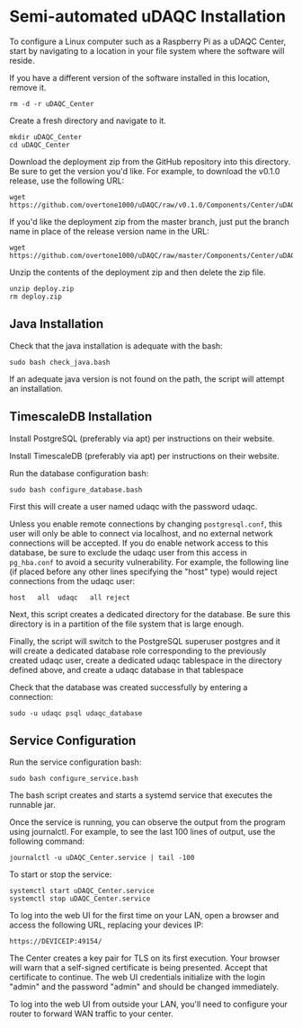 # Semi-automated uDAQC Installation

To configure a Linux computer such as a Raspberry Pi as a uDAQC Center, start by navigating to a location in your file system where the software will reside.

If you have a different version of the software installed in this location, remove it.
```
rm -d -r uDAQC_Center
```

Create a fresh directory and navigate to it.
```
mkdir uDAQC_Center
cd uDAQC_Center
```

Download the deployment zip from the GitHub repository into this directory. Be sure to get the version you'd like. For example, to download the v0.1.0 release, use the following URL:
```
wget https://github.com/overtone1000/uDAQC/raw/v0.1.0/Components/Center/uDAQC_Center/deploy/deploy.zip
```

If you'd like the deployment zip from the master branch, just put the branch name in place of the release version name in the URL:
```
wget https://github.com/overtone1000/uDAQC/raw/master/Components/Center/uDAQC_Center/deploy/deploy.zip
```

Unzip the contents of the deployment zip and then delete the zip file.
```
unzip deploy.zip
rm deploy.zip
```

## Java Installation
Check that the java installation is adequate with the bash:
```
sudo bash check_java.bash
```

If an adequate java version is not found on the path, the script will attempt an installation.

## TimescaleDB Installation
Install PostgreSQL (preferably via apt) per instructions on their website.

Install TimescaleDB (preferably via apt) per instructions on their website.

Run the database configuration bash:
```
sudo bash configure_database.bash
```

First this will create a user named udaqc with the password udaqc. 

Unless you enable remote connections by changing `postgresql.conf`, this user will only be able to connect via localhost, and no external network connections will be accepted. If you do enable network access to this database, be sure to exclude the udaqc user from this access in `pg_hba.conf` to avoid a security vulnerability. For example, the following line (if placed before any other lines specifying the "host" type) would reject connections from the udaqc user:
```
host   all  udaqc   all reject
```

Next, this script creates a dedicated directory for the database. Be sure this directory is in a partition of the file system that is large enough.

Finally, the script will switch to the PostgreSQL superuser postgres and it will create a dedicated database role corresponding to the previously created udaqc user, create a dedicated udaqc tablespace in the directory defined above, and create a udaqc database in that tablespace

Check that the database was created successfully by entering a connection:
```
sudo -u udaqc psql udaqc_database
````

## Service Configuration

Run the service configuration bash:
```
sudo bash configure_service.bash
```

The bash script creates and starts a systemd service that executes the runnable jar.

Once the service is running, you can observe the output from the program using journalctl. For example, to see the last 100 lines of output, use the following command:
```
journalctl -u uDAQC_Center.service | tail -100
```

To start or stop the service:
```
systemctl start uDAQC_Center.service
systemctl stop uDAQC_Center.service
```

To log into the web UI for the first time on your LAN, open a browser and access the following URL, replacing your devices IP:
```
https://DEVICEIP:49154/
```

The Center creates a key pair for TLS on its first execution. Your browser will warn that a self-signed certificate is being presented. Accept that certificate to continue.
The web UI credentials initialize with the login "admin" and the password "admin" and should be changed immediately.

To log into the web UI from outside your LAN, you'll need to configure your router to forward WAN traffic to your center.
